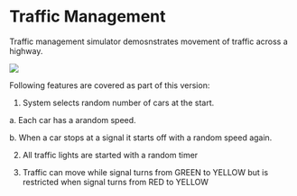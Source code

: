 # Traffic Management
Traffic management simulator demosnstrates movement of traffic across a highway.

![](traffic_management.gif)

Following features are covered as part of this version:

1. System selects random number of cars at the start.

  a. Each car has a arandom speed.
  
  b. When a car stops at a signal it starts off with a random speed again.
  
2. All traffic lights are started with a random timer 

3. Traffic can move while signal turns from GREEN to YELLOW
  but is restricted when signal turns from  RED to YELLOW




